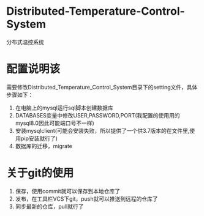 # Distributed-Temperature-Control-System
分布式温控系统

# 配置说明该
需要修改Distributed_Temperature_Control_System目录下的setting文件，具体步骤如下：
1. 在电脑上的mysql运行sql脚本创建数据库
2. DATABASES变量中修改USER,PASSWORD,PORT(我配置的使用用的mysql8.0因此可能端口号不一样)
3. 安装mysqlclient(可能会安装失败，所以提供了一个供3.7版本的在文件里,使用pip安装就行了)
4. 数据库的迁移，migrate

# 关于git的使用
1. 保存，使用commit就可以保存到本地仓库了
2. 发布，在工具栏VCS下git，push就可以推送到远程的仓库了
3. 同步最新的仓库，pull就行了